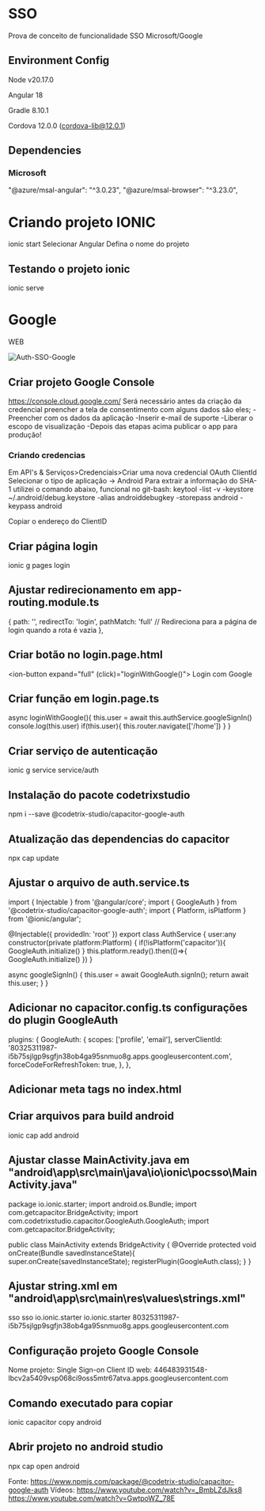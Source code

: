 # SSO
Prova de conceito de funcionalidade SSO Microsoft/Google

## Environment Config
Node v20.17.0

Angular 18

Gradle 8.10.1

Cordova 12.0.0 (cordova-lib@12.0.1)

## Dependencies

### Microsoft
"@azure/msal-angular": "^3.0.23",
"@azure/msal-browser": "^3.23.0",

# Criando projeto IONIC

ionic start 
Selecionar Angular
Defina o nome do projeto

## Testando o projeto ionic
ionic serve 


# Google

WEB

![Auth-SSO-Google](https://github.com/user-attachments/assets/4830b471-d232-458d-9f2f-75152e37fc17)



## Criar projeto Google Console
https://console.cloud.google.com/
Será necessário antes da criação da credencial preencher a tela de consentimento com alguns dados são eles;
-Preencher com os dados da aplicação
-Inserir e-mail de suporte
-Liberar o escopo de visualização
-Depois das etapas acima publicar o app para produção!

### Criando credencias
Em API's & Serviços>Credenciais>Criar uma nova credencial OAuth ClientId
Selecionar o tipo de aplicação -> Android
Para extrair a informação do SHA-1 utilizei o comando abaixo, funcional no git-bash:
keytool -list -v -keystore ~/.android/debug.keystore -alias androiddebugkey -storepass android -keypass android

Copiar o endereço do ClientID


## Criar página login
ionic g pages login

## Ajustar redirecionamento em app-routing.module.ts
{
	path: '',
	redirectTo: 'login',
	pathMatch: 'full'  // Redireciona para a página de login quando a rota é vazia
},


## Criar botão no login.page.html
  <ion-button expand="full" (click)="loginWithGoogle()">
	<ion-icon name="logo-google"></ion-icon>
	Login com Google
  </ion-button>
## Criar função em login.page.ts

  async loginWithGoogle(){
    this.user = await this.authService.googleSignIn()
    console.log(this.user)
    if(this.user){
      this.router.navigate(['/home'])
    }
  }
  
## Criar serviço de autenticação

ionic g service service/auth
  

## Instalação do pacote codetrixstudio
npm i --save @codetrix-studio/capacitor-google-auth

## Atualização das dependencias do capacitor
npx cap update



## Ajustar o arquivo de auth.service.ts

import { Injectable } from '@angular/core';
import { GoogleAuth } from '@codetrix-studio/capacitor-google-auth';
import { Platform, isPlatform } from '@ionic/angular';



@Injectable({
  providedIn: 'root'
})
export class AuthService {
  user:any
  constructor(private platform:Platform) { 
    if(!isPlatform('capacitor')){
      GoogleAuth.initialize()
    }
    this.platform.ready().then(()=>{
      GoogleAuth.initialize()
    })
  }

  async googleSignIn() {
    this.user = await GoogleAuth.signIn();
    return await this.user;
  }
}


## Adicionar no capacitor.config.ts configurações do plugin GoogleAuth

plugins: {
    GoogleAuth: {
      scopes: ['profile', 'email'],
      serverClientId: '80325311987-i5b75sjlgp9sgfjn38ob4ga95snmuo8g.apps.googleusercontent.com',
      forceCodeForRefreshToken: true,
    },
  },

## Adicionar meta tags no index.html
<meta name="google-signin-client_id" content="80325311987-i5b75sjlgp9sgfjn38ob4ga95snmuo8g.apps.googleusercontent.com" />
<meta name="google-signin-scope" content="profile email" />

## Criar arquivos para build android
ionic cap add android

## Ajustar classe MainActivity.java em "android\app\src\main\java\io\ionic\pocsso\MainActivity.java"

package io.ionic.starter;
import android.os.Bundle;
import com.getcapacitor.BridgeActivity;
import com.codetrixstudio.capacitor.GoogleAuth.GoogleAuth;
import com.getcapacitor.BridgeActivity;

public class MainActivity extends BridgeActivity {
    @Override
    protected void onCreate(Bundle savedInstanceState){
        super.onCreate(savedInstanceState);
        registerPlugin(GoogleAuth.class);
    }
}


## Ajustar string.xml em "android\app\src\main\res\values\strings.xml"

<?xml version='1.0' encoding='utf-8'?>
<resources>
    <string name="app_name">sso</string>
    <string name="title_activity_main">sso</string>
    <string name="package_name">io.ionic.starter</string>
    <string name="custom_url_scheme">io.ionic.starter</string>
    <string name="server_client_id">80325311987-i5b75sjlgp9sgfjn38ob4ga95snmuo8g.apps.googleusercontent.com</string>
</resources>

## Configuração projeto Google Console
Nome projeto: Single Sign-on
Client ID web: 446483931548-lbcv2a5409vsp068ci9oss5mtr67atva.apps.googleusercontent.com


## Comando executado para copiar
ionic capacitor copy android

## Abrir projeto no android studio
npx cap open android

Fonte: https://www.npmjs.com/package/@codetrix-studio/capacitor-google-auth
Vídeos: 
https://www.youtube.com/watch?v=_BmbLZdJks8
https://www.youtube.com/watch?v=GwtpoWZ_78E

